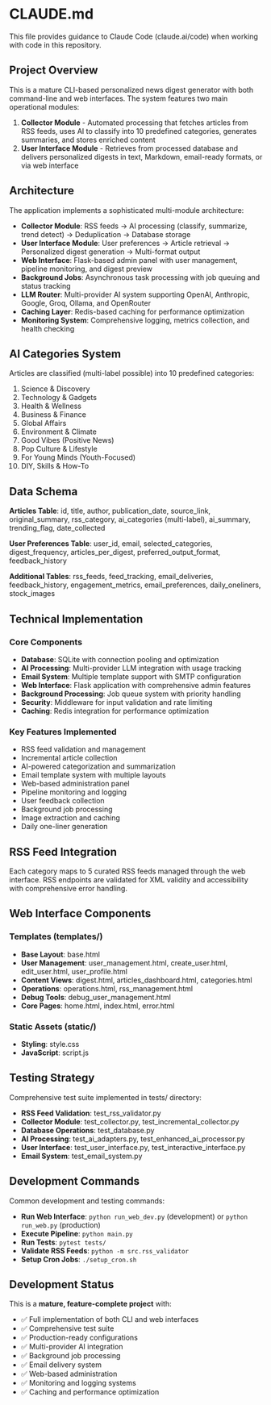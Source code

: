 # CLAUDE.md

This file provides guidance to Claude Code (claude.ai/code) when working with code in this repository.

## Project Overview

This is a mature CLI-based personalized news digest generator with both command-line and web interfaces. The system features two main operational modules:

1. **Collector Module** - Automated processing that fetches articles from RSS feeds, uses AI to classify into 10 predefined categories, generates summaries, and stores enriched content
2. **User Interface Module** - Retrieves from processed database and delivers personalized digests in text, Markdown, email-ready formats, or via web interface

## Architecture

The application implements a sophisticated multi-module architecture:

- **Collector Module**: RSS feeds → AI processing (classify, summarize, trend detect) → Deduplication → Database storage
- **User Interface Module**: User preferences → Article retrieval → Personalized digest generation → Multi-format output
- **Web Interface**: Flask-based admin panel with user management, pipeline monitoring, and digest preview
- **Background Jobs**: Asynchronous task processing with job queuing and status tracking
- **LLM Router**: Multi-provider AI system supporting OpenAI, Anthropic, Google, Groq, Ollama, and OpenRouter
- **Caching Layer**: Redis-based caching for performance optimization
- **Monitoring System**: Comprehensive logging, metrics collection, and health checking

## AI Categories System

Articles are classified (multi-label possible) into 10 predefined categories:
1. Science & Discovery
2. Technology & Gadgets  
3. Health & Wellness
4. Business & Finance
5. Global Affairs
6. Environment & Climate
7. Good Vibes (Positive News)
8. Pop Culture & Lifestyle
9. For Young Minds (Youth-Focused)
10. DIY, Skills & How-To

## Data Schema

**Articles Table**: id, title, author, publication_date, source_link, original_summary, rss_category, ai_categories (multi-label), ai_summary, trending_flag, date_collected

**User Preferences Table**: user_id, email, selected_categories, digest_frequency, articles_per_digest, preferred_output_format, feedback_history

**Additional Tables**: rss_feeds, feed_tracking, email_deliveries, feedback_history, engagement_metrics, email_preferences, daily_oneliners, stock_images

## Technical Implementation

### Core Components
- **Database**: SQLite with connection pooling and optimization
- **AI Processing**: Multi-provider LLM integration with usage tracking
- **Email System**: Multiple template support with SMTP configuration
- **Web Interface**: Flask application with comprehensive admin features
- **Background Processing**: Job queue system with priority handling
- **Security**: Middleware for input validation and rate limiting
- **Caching**: Redis integration for performance optimization

### Key Features Implemented
- RSS feed validation and management
- Incremental article collection
- AI-powered categorization and summarization
- Email template system with multiple layouts
- Web-based administration panel
- Pipeline monitoring and logging
- User feedback collection
- Background job processing
- Image extraction and caching
- Daily one-liner generation

## RSS Feed Integration

Each category maps to 5 curated RSS feeds managed through the web interface. RSS endpoints are validated for XML validity and accessibility with comprehensive error handling.

## Web Interface Components

### Templates (templates/)
- **Base Layout**: base.html
- **User Management**: user_management.html, create_user.html, edit_user.html, user_profile.html
- **Content Views**: digest.html, articles_dashboard.html, categories.html
- **Operations**: operations.html, rss_management.html
- **Debug Tools**: debug_user_management.html
- **Core Pages**: home.html, index.html, error.html

### Static Assets (static/)
- **Styling**: style.css
- **JavaScript**: script.js

## Testing Strategy

Comprehensive test suite implemented in tests/ directory:
- **RSS Feed Validation**: test_rss_validator.py
- **Collector Module**: test_collector.py, test_incremental_collector.py
- **Database Operations**: test_database.py
- **AI Processing**: test_ai_adapters.py, test_enhanced_ai_processor.py
- **User Interface**: test_user_interface.py, test_interactive_interface.py
- **Email System**: test_email_system.py

## Development Commands

Common development and testing commands:
- **Run Web Interface**: `python run_web_dev.py` (development) or `python run_web.py` (production)
- **Execute Pipeline**: `python main.py`
- **Run Tests**: `pytest tests/`
- **Validate RSS Feeds**: `python -m src.rss_validator`
- **Setup Cron Jobs**: `./setup_cron.sh`

## Development Status

This is a **mature, feature-complete project** with:
- ✅ Full implementation of both CLI and web interfaces
- ✅ Comprehensive test suite
- ✅ Production-ready configurations
- ✅ Multi-provider AI integration
- ✅ Background job processing
- ✅ Email delivery system
- ✅ Web-based administration
- ✅ Monitoring and logging systems
- ✅ Caching and performance optimization